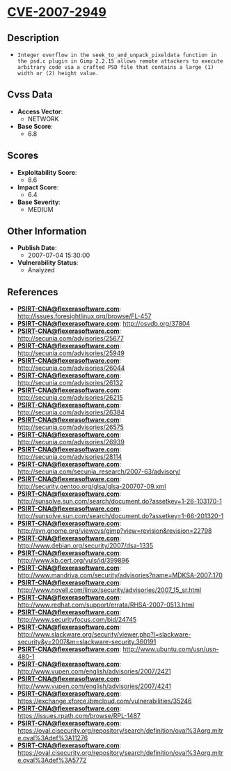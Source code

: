 
# [CVE-2007-2949](http://issues.foresightlinux.org/browse/FL-457)

## Description

- `Integer overflow in the seek_to_and_unpack_pixeldata function in the psd.c plugin in Gimp 2.2.15 allows remote attackers to execute arbitrary code via a crafted PSD file that contains a large (1) width or (2) height value.`

## Cvss Data

- **Access Vector**:
  - NETWORK
- **Base Score**:
  - 6.8

## Scores

- **Exploitability Score**:
  - 8.6
- **Impact Score**:
  - 6.4
- **Base Severity**:
  - MEDIUM

## Other Information

- **Publish Date**:
  - 2007-07-04 15:30:00
- **Vulnerability Status**:
  - Analyzed

## References

- **PSIRT-CNA@flexerasoftware.com**: http://issues.foresightlinux.org/browse/FL-457
- **PSIRT-CNA@flexerasoftware.com**: http://osvdb.org/37804
- **PSIRT-CNA@flexerasoftware.com**: http://secunia.com/advisories/25677
- **PSIRT-CNA@flexerasoftware.com**: http://secunia.com/advisories/25949
- **PSIRT-CNA@flexerasoftware.com**: http://secunia.com/advisories/26044
- **PSIRT-CNA@flexerasoftware.com**: http://secunia.com/advisories/26132
- **PSIRT-CNA@flexerasoftware.com**: http://secunia.com/advisories/26215
- **PSIRT-CNA@flexerasoftware.com**: http://secunia.com/advisories/26384
- **PSIRT-CNA@flexerasoftware.com**: http://secunia.com/advisories/26575
- **PSIRT-CNA@flexerasoftware.com**: http://secunia.com/advisories/26939
- **PSIRT-CNA@flexerasoftware.com**: http://secunia.com/advisories/28114
- **PSIRT-CNA@flexerasoftware.com**: http://secunia.com/secunia_research/2007-63/advisory/
- **PSIRT-CNA@flexerasoftware.com**: http://security.gentoo.org/glsa/glsa-200707-09.xml
- **PSIRT-CNA@flexerasoftware.com**: http://sunsolve.sun.com/search/document.do?assetkey=1-26-103170-1
- **PSIRT-CNA@flexerasoftware.com**: http://sunsolve.sun.com/search/document.do?assetkey=1-66-201320-1
- **PSIRT-CNA@flexerasoftware.com**: http://svn.gnome.org/viewcvs/gimp?view=revision&revision=22798
- **PSIRT-CNA@flexerasoftware.com**: http://www.debian.org/security/2007/dsa-1335
- **PSIRT-CNA@flexerasoftware.com**: http://www.kb.cert.org/vuls/id/399896
- **PSIRT-CNA@flexerasoftware.com**: http://www.mandriva.com/security/advisories?name=MDKSA-2007:170
- **PSIRT-CNA@flexerasoftware.com**: http://www.novell.com/linux/security/advisories/2007_15_sr.html
- **PSIRT-CNA@flexerasoftware.com**: http://www.redhat.com/support/errata/RHSA-2007-0513.html
- **PSIRT-CNA@flexerasoftware.com**: http://www.securityfocus.com/bid/24745
- **PSIRT-CNA@flexerasoftware.com**: http://www.slackware.org/security/viewer.php?l=slackware-security&y=2007&m=slackware-security.360191
- **PSIRT-CNA@flexerasoftware.com**: http://www.ubuntu.com/usn/usn-480-1
- **PSIRT-CNA@flexerasoftware.com**: http://www.vupen.com/english/advisories/2007/2421
- **PSIRT-CNA@flexerasoftware.com**: http://www.vupen.com/english/advisories/2007/4241
- **PSIRT-CNA@flexerasoftware.com**: https://exchange.xforce.ibmcloud.com/vulnerabilities/35246
- **PSIRT-CNA@flexerasoftware.com**: https://issues.rpath.com/browse/RPL-1487
- **PSIRT-CNA@flexerasoftware.com**: https://oval.cisecurity.org/repository/search/definition/oval%3Aorg.mitre.oval%3Adef%3A11276
- **PSIRT-CNA@flexerasoftware.com**: https://oval.cisecurity.org/repository/search/definition/oval%3Aorg.mitre.oval%3Adef%3A5772
